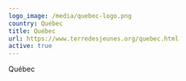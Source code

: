 ```yaml
---
logo_image: /media/quebec-logo.png
country: Québec
title: Québec
url: https://www.terredesjeunes.org/quebec.html
active: true
---
```

Québec